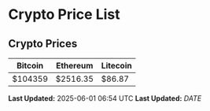 # Crypto Price List

## Crypto Prices
| Bitcoin | Ethereum | Litecoin |
| ------- | -------- | -------- |
| $104359 | $2516.35 | $86.87 |
**Last Updated:** 2025-06-01 06:54 UTC
**Last Updated:** $DATE$
